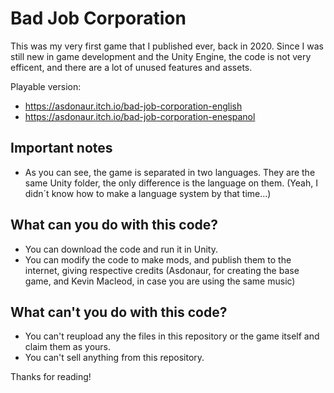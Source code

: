 # Bad Job Corporation
This was my very first game that I published ever, back in 2020.
Since I was still new in game development and the Unity Engine, the code is not very efficent, and there are a lot of unused features and assets.

Playable version:
- https://asdonaur.itch.io/bad-job-corporation-english
- https://asdonaur.itch.io/bad-job-corporation-enespanol


## Important notes
- As you can see, the game is separated in two languages. They are the same Unity folder, the only difference is the language on them. (Yeah, I didn´t know how to make a language system by that time...)

## What can you do with this code?
- You can download the code and run it in Unity.
- You can modify the code to make mods, and publish them to the internet, giving respective credits (Asdonaur, for creating the base game, and Kevin Macleod, in case you are using the same music)

## What can't you do with this code?
- You can't reupload any the files in this repository or the game itself and claim them as yours.
- You can't sell anything from this repository.

Thanks for reading!
